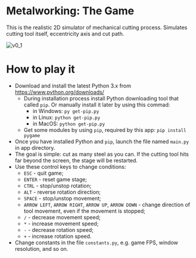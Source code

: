 # Metalworking: The Game

This is the realistic 2D simulator of mechanical cutting process. Simulates cutting tool itself, eccentricity axis and cut path.

![v0_1](https://user-images.githubusercontent.com/36193247/230894403-85afeedb-1923-4da7-817b-bbe13739738b.png)

# How to play it

- Download and install the latest Python 3.x from https://www.python.org/downloads/
    - During installation process install Python downloading tool that called `pip`. Or manually install it later by using this commad:
        - in Windows:
            `py get-pip.py`
        - in Linux:
            `python get-pip.py`
        - in MacOS:
            `python get-pip.py`
    - Get some modules by using `pip`, required by this app:
        `pip install pygame`
- Once you have installed Python and `pip`, launch the file named `main.py` in app directory.
- The goal is simple: cut as many steel as you can. If the cutting tool hits far beyond the screen, the stage will be restarted.
- Use these control keys to change conditions:
    - `ESC` - quit game;
    - `ENTER` - reset game stage;
    - `CTRL` - stop/unstop rotation;
    - `ALT` - reverse rotation direction;
    - `SPACE` - stop/unstop movement;
    - `ARROW LEFT`, `ARROW RIGHT`, `ARROW UP`, `ARROW DOWN` - change direction of tool movement, even if the movement is stopped;
    - `/` - decrease movement speed;
    - `*` - increase movement speed;
    - `-` - decrease rotation speed;
    - `+` - increase rotation speed.
- Change constants in the file `constants.py`, e.g. game FPS, window resolution, and so on.

